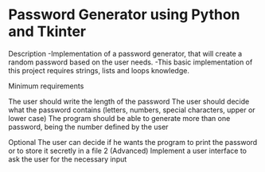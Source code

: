 # Password Generator using Python and Tkinter
 Description
-Implementation of a password generator, that will create a random password based on the user needs.
-This basic implementation of this project requires strings, lists and loops knowledge.

Minimum requirements

The user should write the length of the password
The user should decide what the password contains (letters, numbers, special characters, upper or lower case)
The program should be able to generate more than one password, being the number defined by the user

Optional
The user can decide if he wants the program to print the password or to store it secretly in a file 2
(Advanced) Implement a user interface to ask the user for the necessary input
